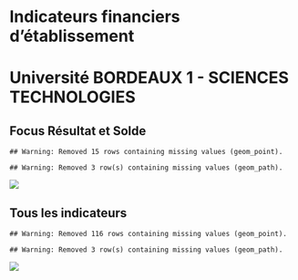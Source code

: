 Indicateurs financiers d’établissement
================

# Université BORDEAUX 1 - SCIENCES TECHNOLOGIES

## Focus Résultat et Solde

    ## Warning: Removed 15 rows containing missing values (geom_point).

    ## Warning: Removed 3 row(s) containing missing values (geom_path).

![](/home/julien/repo/cpesr/RFC/Finances/Etablissements/université_bordeaux_1___sciences_technologies_files/figure-gfm/etab.focus-1.png)<!-- -->

## Tous les indicateurs

    ## Warning: Removed 116 rows containing missing values (geom_point).

    ## Warning: Removed 3 row(s) containing missing values (geom_path).

![](/home/julien/repo/cpesr/RFC/Finances/Etablissements/université_bordeaux_1___sciences_technologies_files/figure-gfm/etab-1.png)<!-- -->
